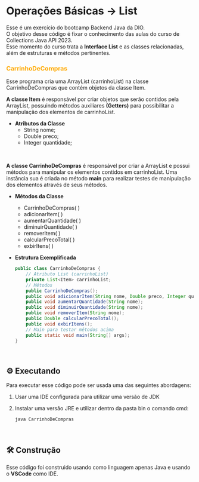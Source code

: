 # Operações Básicas -> List
Esse é um exercício do bootcamp Backend Java da DIO. <br>
O objetivo desse código é fixar o conhecimento das aulas do curso de Collections Java API 2023. <br>
Esse momento do curso trata a **Interface List** e as classes relacionadas, além de estruturas e métodos pertinentes.

### <span style="color: #FA0">CarrinhoDeCompras</span>
Esse programa cria uma ArrayList (carrinhoList) na classe CarrinhoDeCompras que contém objetos da classe Item. <br>

**A classe Item** é responsável por criar objetos que serão contidos pela ArrayList, possuindo métodos auxiliares **(Getters)** para possibilitar a manipulação dos elementos de carrinhoList.

- **Atributos da Classe**
    - String nome;
    - Double preco;
    - Integer quantidade;

<br>

**A classe CarrinhoDeCompras** é responsável por criar a ArrayList e possui métodos para manipular os elementos contidos em carrinhoList. Uma instância sua é criada no método **main** para realizar testes de manipulação dos elementos através de seus métodos.<br>

- **Métodos da Classe**
    - CarrinhoDeCompras( )
    - adicionarItem( )
    - aumentarQuantidade( )
    - diminuirQuantidade( )
    - removerItem( )
    - calcularPrecoTotal( )
    - exbirItens( )

- **Estrutura Exemplificada**
    ```java
    public class CarrinhoDeCompras {
        // Atributo List (carrinhoList)
        private List<Item> carrinhoList;
        // Métodos
        public CarrinhoDeCompras();
        public void adicionarItem(String nome, Double preco, Integer quantidade);
        public void aumentarQuantidade(String nome);
        public void diminuirQuantidade(String nome);
        public void removerItem(String nome);
        public Double calcularPrecoTotal();
        public void exbirItens();
        // Main para testar métodos acima
        public static void main(String[] args);
    }
    ```

<br>

## :gear: Executando
Para executar esse código pode ser usada uma das seguintes abordagens: <br>
1. Usar uma IDE configurada para utilizar uma versão de JDK

2. Instalar uma versão JRE e utilizar dentro da pasta bin o comando cmd: 
    ```
    java CarrinhoDeCompras
    ```

<br>

## :hammer_and_wrench: Construção
Esse código foi construido usando como linguagem apenas Java e usando o **VSCode** como IDE.